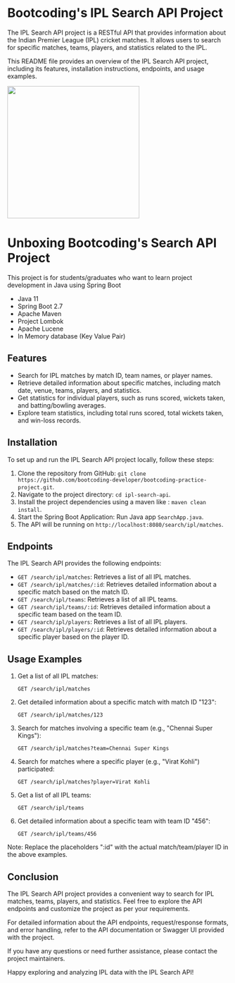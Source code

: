# Bootcoding's IPL Search API Project

The IPL Search API project is a RESTful API that provides information about the Indian Premier League (IPL) cricket matches. It allows users to search for specific matches, teams, players, and statistics related to the IPL.

This README file provides an overview of the IPL Search API project, including its features, installation instructions, endpoints, and usage examples.

<img src="https://github.com/bootcoding-developer/bootcoding-practice-project/blob/main/projects/ipl-search-api/doc/bootcoding-ipl-search-api.png" align="center" width="300">

# Unboxing Bootcoding's Search API Project
This project is for students/graduates who want to learn project development in Java using Spring Boot

- Java 11
- Spring Boot 2.7
- Apache Maven
- Project Lombok
- Apache Lucene
- In Memory database (Key Value Pair)

## Features

- Search for IPL matches by match ID, team names, or player names.
- Retrieve detailed information about specific matches, including match date, venue, teams, players, and statistics.
- Get statistics for individual players, such as runs scored, wickets taken, and batting/bowling averages.
- Explore team statistics, including total runs scored, total wickets taken, and win-loss records.

## Installation

To set up and run the IPL Search API project locally, follow these steps:

1. Clone the repository from GitHub: `git clone https://github.com/bootcoding-developer/bootcoding-practice-project.git`.
2. Navigate to the project directory: `cd ipl-search-api`.
3. Install the project dependencies using a maven like : `maven clean install`.
4. Start the Spring Boot Application: Run Java app `SearchApp.java`.
5. The API will be running on `http://localhost:8080/search/ipl/matches`.

## Endpoints

The IPL Search API provides the following endpoints:

- `GET /search/ipl/matches`: Retrieves a list of all IPL matches.
- `GET /search/ipl/matches/:id`: Retrieves detailed information about a specific match based on the match ID.
- `GET /search/ipl/teams`: Retrieves a list of all IPL teams.
- `GET /search/ipl/teams/:id`: Retrieves detailed information about a specific team based on the team ID.
- `GET /search/ipl/players`: Retrieves a list of all IPL players.
- `GET /search/ipl/players/:id`: Retrieves detailed information about a specific player based on the player ID.

## Usage Examples

1. Get a list of all IPL matches:
   ```
   GET /search/ipl/matches
   ```

2. Get detailed information about a specific match with match ID "123":
   ```
   GET /search/ipl/matches/123
   ```

3. Search for matches involving a specific team (e.g., "Chennai Super Kings"):
   ```
   GET /search/ipl/matches?team=Chennai Super Kings
   ```

4. Search for matches where a specific player (e.g., "Virat Kohli") participated:
   ```
   GET /search/ipl/matches?player=Virat Kohli
   ```

5. Get a list of all IPL teams:
   ```
   GET /search/ipl/teams
   ```

6. Get detailed information about a specific team with team ID "456":
   ```
   GET /search/ipl/teams/456
   ```

Note: Replace the placeholders ":id" with the actual match/team/player ID in the above examples.

## Conclusion

The IPL Search API project provides a convenient way to search for IPL matches, teams, players, and statistics. Feel free to explore the API endpoints and customize the project as per your requirements.

For detailed information about the API endpoints, request/response formats, and error handling, refer to the API documentation or Swagger UI provided with the project.

If you have any questions or need further assistance, please contact the project maintainers.

Happy exploring and analyzing IPL data with the IPL Search API!